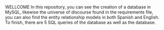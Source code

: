 WELLCOME
In this repository, you can see the creation of a database in MySQL, likewise the universe of discourse found in the requirements file, you can also find the entity relationship models in both Spanish and English. To finish, there are 5 SQL queries of the database as well as the database.
